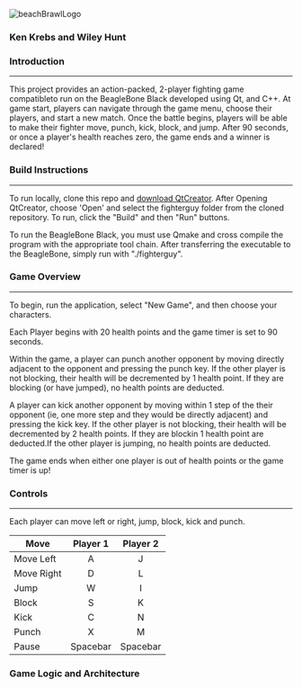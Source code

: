 ![beachBrawlLogo](https://user-images.githubusercontent.com/56164075/115942623-22fdf980-a479-11eb-8b8b-97b2b09770df.png)
### Ken Krebs and Wiley Hunt

### Introduction
---
This project provides an action-packed, 2-player fighting game compatibleto run on the BeagleBone Black developed using Qt, and C++. At game start, players can navigate through the game menu, choose their players, and start a new match. Once the battle begins, players
will be able to make their fighter move, punch, kick, block, and jump. After 90 seconds, or once a player's health reaches zero, the game ends and a winner is declared!

### Build Instructions
---
To run locally, clone this repo and  [download QtCreator](https://www.qt.io/download). After Opening QtCreator, choose 'Open' and select the fighterguy folder from the cloned repository. To run, click the "Build" and then "Run" buttons.

To run the BeagleBone Black, you must use Qmake and cross compile the program with the appropriate tool chain. After transferring the executable to the BeagleBone, simply run with "./fighterguy". 

### Game Overview
---
To begin, run the application, select "New Game", and then choose your characters.

Each Player begins with 20 health points and the game timer is set to 90 seconds.

Within the game, a player can punch another opponent by moving directly adjacent to the opponent and pressing the punch key. If the other player is not blocking, their health will be decremented by 1 health point. If they are blocking (or have jumped), no health points are deducted. 

A player can kick another opponent by moving within 1 step of the their opponent (ie, one more step and they would be directly adjacent) and pressing the kick key. If the other player is not blocking, their health will be decremented by 2 health points. If they are blockin 1 health point are deducted.If the other player is jumping, no health points are deducted.

The game ends when either one player is out of health points or the game timer is up!

### Controls
----
Each player can move left or right, jump, block, kick and punch. 


|Move        |Player 1    | Player 2   |
| ---------- |:----------:|:----------:|
|Move Left   |A           |J           |
|Move Right  |D           |L           |
|Jump        |W           |I           |
|Block       |S           |K           |
|Kick        |C           |N           |
|Punch       |X           |M           |
|Pause       |Spacebar    |Spacebar        |





### Game Logic and Architecture
